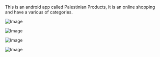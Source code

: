 This is an android app called Palestinian Products, It is an online shopping and have a various of categories.

![Image](https://github.com/user-attachments/assets/bca251ba-070d-4e16-8b01-4e67745511fb)

![Image](https://github.com/user-attachments/assets/f15cedbf-2ed3-479c-a700-a082bcc4fa9a)

![Image](https://github.com/user-attachments/assets/9bd15eca-dad4-459d-8648-864082afafc4)

![Image](https://github.com/user-attachments/assets/582bc03f-2461-4223-93f1-067c70f151b7)
